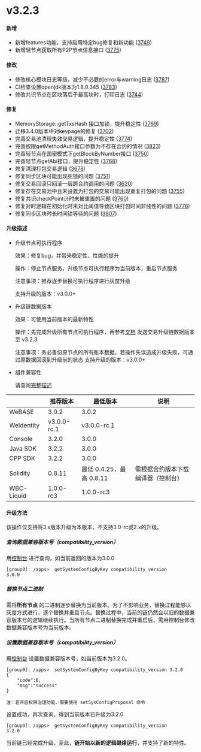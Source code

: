 # v3.2.3

#### 新增

* 新增features功能，支持启用特定bug修复和新功能 ([3749](https://github.com/FISCO-BCOS/FISCO-BCOS/pull/3749))
* 新增轻节点获取所有P2P节点信息接口 ([3775](https://github.com/FISCO-BCOS/FISCO-BCOS/pull/3775))

#### 修改

* 修改核心模块日志等级，减少不必要的error与warning日志 ([3787](https://github.com/FISCO-BCOS/FISCO-BCOS/pull/3787))
* CI检查设置openjdk版本为1.8.0.345 ([3783](https://github.com/FISCO-BCOS/FISCO-BCOS/pull/3783))
* 修改共识节点在区块落后于最高块时，打印日志 ([3744](https://github.com/FISCO-BCOS/FISCO-BCOS/pull/3744))

#### 修复

* MemoryStorage::getTxsHash 接口加锁，提升稳定性 ([3789](https://github.com/FISCO-BCOS/FISCO-BCOS/pull/3789))
* 迁移3.4.0版本中对keypage的修复 ([3702](https://github.com/FISCO-BCOS/FISCO-BCOS/pull/3702))
* 完善交易池清理失效交易逻辑，提升稳定性 ([3774](https://github.com/FISCO-BCOS/FISCO-BCOS/pull/3774))
* 完善权限getMethodAuth接口参数为不存在合约的情况 ([3823](https://github.com/FISCO-BCOS/FISCO-BCOS/pull/3823))
* 完善轻节点在国密模式下getBlockByNumber接口 ([3750](https://github.com/FISCO-BCOS/FISCO-BCOS/pull/3750))
* 完善轻节点getAbi接口，提升稳定性 ([3768](https://github.com/FISCO-BCOS/FISCO-BCOS/pull/3768))
* 修复清理打包交易逻辑 ([3678](https://github.com/FISCO-BCOS/FISCO-BCOS/pull/3678))
* 修复同步区块可能出现死锁的问题 ([3751](https://github.com/FISCO-BCOS/FISCO-BCOS/pull/3751))
* 修复交易回滚只回滚一层跨合约调用的问题 ([3620](https://github.com/FISCO-BCOS/FISCO-BCOS/pull/3620))
* 修复存在交易池中且未设置为打包的交易可能出现重复打包的问题 ([3755](https://github.com/FISCO-BCOS/FISCO-BCOS/pull/3755))
* 修复共识checkPoint计时未被重置的问题 ([3760](https://github.com/FISCO-BCOS/FISCO-BCOS/pull/3760))
* 修复对时逻辑在初始化时未对比阈值导致区块打包时间非线性的问题 ([3776](https://github.com/FISCO-BCOS/FISCO-BCOS/pull/3776))
* 修复同步区块时长时间锁等待的问题 ([3807](https://github.com/FISCO-BCOS/FISCO-BCOS/pull/3807))

#### 升级描述

* 升级节点可执行程序

  效果：修复bug，并带来稳定性、性能的提升

  操作：停止节点服务，升级节点可执行程序为当前版本，重启节点服务

  注意事项：推荐逐步替换可执行程序进行灰度升级

  支持升级的版本：v3.0.0+

* 升级链数据版本

  效果：可使用当前版本的最新特性

  操作：先完成升级所有节点可执行程序，再参考[文档](https://fisco-bcos-doc.readthedocs.io/zh_CN/latest/docs/introduction/change_log/3_2_1.html#id5)
  发送交易升级链数据版本至 v3.2.3

  注意事项：务必备份原节点的所有账本数据，若操作失误造成升级失败，可通过原数据回滚到升级前的状态
  支持升级的版本：v3.0.0+

* 组件兼容性

  请查阅[完整描述](https://fisco-bcos-documentation.readthedocs.io/zh_CN/latest/docs/compatibility.html#fisco-bcos-v3-2-2)

|            | 推荐版本        | 最低版本                | 说明                |
|------------|-------------|---------------------|-------------------|
| WeBASE     | 3.0.2       | 3.0.2               |                   |
| WeIdentity | v3.0.0-rc.1 | v3.0.0-rc.1         |                   |
| Console    | 3.2.0       | 3.0.0               |                   |
| Java SDK   | 3.2.2       | 3.0.0               |                   |
| CPP SDK    | 3.2.2       | 3.0.0               |                   |
| Solidity   | 0.8.11      | 最低 0.4.25，最高 0.8.11 | 需根据合约版本下载编译器（控制台） |
| WBC-Liquid | 1.0.0-rc3   | 1.0.0-rc3           |                   |

#### 升级方法

该操作仅支持将3.x版本升级为本版本，不支持3.0-rc或2.x的升级。

##### 查询数据兼容版本号（compatibility_version）

用[控制台](https://fisco-bcos-doc.readthedocs.io/zh_CN/latest/docs/operation_and_maintenance/console/console_commands.html#getsystemconfigbykey)
进行查询，如当前返回的版本为3.0.0

``` 
[group0]: /apps>  getSystemConfigByKey compatibility_version
3.0.0
```

##### 替换节点二进制

需将**所有节点**
的二进制逐步替换为当前版本。为了不影响业务，替换过程能够以灰度方式进行，逐个替换并重启节点。替换过程中，当前的链仍然会以旧的数据兼容版本号的逻辑继续执行。当所有节点二进制替换完成并重启后，需用控制台修改数据兼容版本号为当前版本。

##### 设置数据兼容版本号（compatibility_version）

用[控制台](https://fisco-bcos-doc.readthedocs.io/zh_CN/latest/docs/operation_and_maintenance/console/console_commands.html#setsystemconfigbykey)
设置数据兼容版本号，如当前版本为3.2.0。

```
[group0]: /apps>  setSystemConfigByKey compatibility_version 3.2.0
{
    "code":0,
    "msg":"success"
}

注：若开启权限治理功能，需要使用 setSysConfigProposal 命令
```

设置成功，再次查询，得到当前版本已升级为3.2.0

``` 
[group0]: /apps>  getSystemConfigByKey compatibility_version
3.2.0
```

当前链已经完成升级，至此，**链开始以新的逻辑继续运行**，并支持了新的特性。

